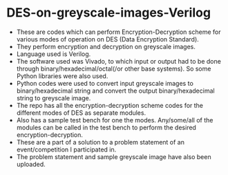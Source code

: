 # DES-on-greyscale-images-Verilog
* These are codes which can perform Encryption-Decryption scheme for various modes of operation on DES (Data Encryption Standard).
* They perform encryption and decryption on greyscale images.
* Language used is Verilog. 
* The software used was Vivado, to which input or output had to be done through binary/hexadecimal/octal(/or other base systems). So some Python libraries were also used. 
* Python codes were used to convert input greyscale images to binary/hexadecimal string and convert the output binary/hexadecimal string to greyscale image.   
* The repo has all the encryption-decryption scheme codes for the different modes of DES as separate modules.
* Also has a sample test bench for one the modes. Any/some/all of the modules can be called in the test bench to perform the desired encryption-decryption.
* These are a part of a solution to a problem statement of an event/competition I participated in.
* The problem statement and sample greyscale image have also been uploaded.
